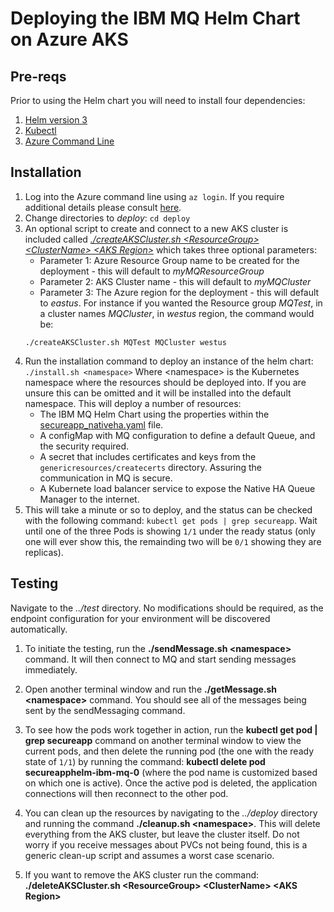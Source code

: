 # Deploying the IBM MQ Helm Chart on Azure AKS

## Pre-reqs
Prior to using the Helm chart you will need to install four dependencies:
1. [Helm version 3](https://helm.sh/docs/intro/install/)
2. [Kubectl](https://kubernetes.io/docs/tasks/tools/)
3. [Azure Command Line](https://docs.microsoft.com/en-gb/cli/azure/)


## Installation
1. Log into the Azure command line using `az login`. If you require additional details please consult [here](https://docs.microsoft.com/en-gb/cli/azure/get-started-with-azure-cli).
1. Change directories to *deploy*: `cd deploy`
1. An optional script to create and connect to a new AKS cluster is included called [*./createAKSCluster.sh \<ResourceGroup\> \<ClusterName\> \<AKS Region\>*](deploy/createAKSCluster.sh) which takes three optional parameters:
      * Parameter 1: Azure Resource Group name to be created for the deployment - this will default to *myMQResourceGroup*
      * Parameter 2: AKS Cluster name - this will default to *myMQCluster*
      * Parameter 3: The Azure region for the deployment - this will default to *eastus*.
      For instance if you wanted the Resource group *MQTest*, in a cluster names *MQCluster*, in *westus* region, the command would be:
      ```
      ./createAKSCluster.sh MQTest MQCluster westus
      ```
1. Run the installation command to deploy an instance of the helm chart: `./install.sh <namespace>`
    Where \<namespace\> is the Kubernetes namespace where the resources should be deployed into. If you are unsure this can be omitted and it will be installed into the default namespace. This will deploy a number of resources:
    * The IBM MQ Helm Chart using the properties within the [secureapp_nativeha.yaml](deploy/secureapp_nativeha.yaml) file.
    * A configMap with MQ configuration to define a default Queue, and the security required.
    * A secret that includes certificates and keys from the `genericresources/createcerts` directory. Assuring the communication in MQ is secure.
    * A Kubernete load balancer service to expose the Native HA Queue Manager to the internet.
1. This will take a minute or so to deploy, and the status can be checked with the following command: `kubectl get pods | grep secureapp`. Wait until one of the three Pods is showing `1/1` under the ready status (only one will ever show this, the remainding two will be `0/1` showing they are replicas).

## Testing
Navigate to the *../test* directory. No modifications should be required, as the endpoint configuration for your environment will be discovered automatically.

1. To initiate the testing, run the **./sendMessage.sh \<namespace\>** command. It will then connect to MQ and start sending messages immediately.

1. Open another terminal window and run the **./getMessage.sh \<namespace\>** command. You should see all of the messages being sent by the sendMessaging command.

1. To see how the pods work together in action, run the **kubectl get pod | grep secureapp** command on another terminal window to view the current pods, and then delete the running pod (the one with the ready state of `1/1`) by running the command: **kubectl delete pod secureapphelm-ibm-mq-0** (where the pod name is customized based on which one is active). Once the active pod is deleted, the application connections will then reconnect to the other pod.

1. You can clean up the resources by navigating to the *../deploy* directory and running the command **./cleanup.sh \<namespace\>**. This will delete everything from the AKS cluster, but leave the cluster itself. Do not worry if you receive messages about PVCs not being found, this is a generic clean-up script and assumes a worst case scenario.

1. If you want to remove the AKS cluster run the command: **./deleteAKSCluster.sh \<ResourceGroup\> \<ClusterName\> \<AKS Region\>**
